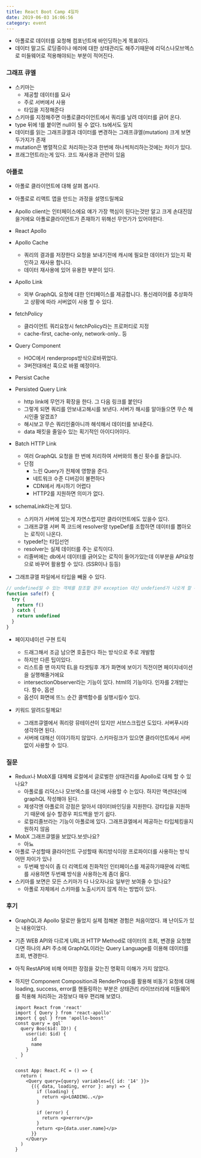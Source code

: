 ```yaml
---
title: React Boot Camp 4일차
date: 2019-06-03 16:06:56
category: event
---
```


- 아폴로로 데이터를 요청해 컴포넌트에 바인딩하는게 목표이다.
- 데이터 말고도 로딩중이나 에러에 대한 상태관리도 해주기때문에 리덕스나모브엑스로 미들웨어로 적용해야되는 부분이 적어진다.

### 그래프 큐엘

- 스키마는
  - 제공할 데이터를 묘사
  - 주로 서버에서 사용
  - 타입을 지정해준다
- 스키마를 지정해주면 아폴로클라이언트에서 쿼리를 날려 데이터를 긁어 온다.
- type 뒤에 !를 붙이면 null이 될 수 없다. ts에서도 일치
- 데이터를 읽는 그래프큐엘과 데이터를 변경하는 그래프큐엘(mutation) 크게 보면 두가지가 존재
- mutation은 병렬적으로 처리하는것과 한번에 하나씩처리하는것에는 차이가 있다.
- 프래그먼트라는게 있다. 코드 재사용과 관련이 있음

### 아폴로

- 아폴로 클라이언트에 대해 살펴 봅시다.
- 아폴로로 리액트 앱을 만드는 과정을 설명드릴께요
- Apollo client는 인터페이스에요 얘가 가장 핵심이 된다는것만 알고 크게 손대진않을거에요 아폴로클라이언트가 존재하기 위해선 무언가가 있어야한다.
- React Apollo
- Apollo Cache
  - 쿼리의 결과를 저장한다 요청을 보내기전에 캐시에 필요한 데이터가 있는지 확인하고 재사용 합니다.
  - 데이터 재사용에 있어 유용한 부분이 있다.
- Apollo Link
  - 외부 GraphQL 요청에 대한 인터페이스를 제공합니다. 통신레이어를 추상화하고 상황에 따라 서버없이 사용 할 수 있다.
- fetchPolicy
  - 클라이언트 쿼리요청시 fetchPolicy라는 프로퍼티로 지정
  - cache-first, cache-only, network-only.. 등
- Query Component
  - HOC에서 renderprops방식으로바뀌었다.
  - 3버전대에선 훅으로 바뀔 예정이다.
- Persist Cache
- Persisted Query Link
  - http link에 무언가 확장을 한다. 그 다음 링크를 붙인다
  - 그렇게 되면 쿼리를 안보내고해시를 보낸다. 서버가 해시를 알아들으면 무슨 해시인줄 알겠죠?
  - 해시보고 무슨 쿼리인줄아니까 해석해서 데이터를 보내준다.
  - data 패킷을 줄일수 있는 획기적인 아이디어이다.
- Batch HTTP Link
  - 여러 GraphQL 요청을 한 번에 처리하여 서버와의 통신 횟수를 줄입니다.
  - 단점
    - 느린 Query가 전체에 영향을 준다.
    - 네트워크 수준 디버깅이 불편하다
    - CDN에서 캐시하기 어렵다
    - HTTP2를 지원하면 의미가 없다.
- schemaLink라는게 있다.

  - 스키마가 서버에 있는게 자연스럽지만 클라이언트에도 있을수 있다.
  - 그래프큐엘 서버 쪽 코드에 resolver랑 typeDef를 조합하면 데이터를 뽑아오는 로직이 나온다.
  - typedef는 타입선언
  - resolver는 실제 데이터를 주는 로직이다.
  - 리졸버에는 db에서 데이터를 긁어오는 로직이 들어가있는데 이부분을 API요청으로 바꾸어 활용할 수 있다. (SSR이나 등등)

- 그래프큐엘 파일에서 타입을 빼올 수 있다.

```javascript
// undefined일 수 있는 객체를 참조할 경우 exception 대신 undefiend가 나오게 할 수 있다.
function safe(f) {
  try {
    return f()
  } catch {
    return undefined
  }
}
```

- 페이지네이션 구현 트릭

  - 드래그해서 조금 남으면 호출한다 하는 방식으로 주로 개발함
  - 하지만 다른 팁이있다.
  - 리스트중 맨 마지막 EL을 타겟팅후 걔가 화면에 보이기 직전이면 페이지네이션을 실행해줄거에요
  - intersectionObserver라는 기능이 있다. html의 기능이다. 인자를 2개받는다. 함수, 옵션
  - 옵션이 화면에 뜨느 순간 콜백함수를 실행시킬수 있다.

- 키워드 알려드릴께요!

  - 그래프큐엘에서 쿼리랑 뮤테이션이 있지만 서브스크립션 도있다. 서버푸시라 생각하면 된다.
  - 서버에 대해선 이야기하지 않았다. 스키마링크가 있으면 클라이언트에서 서버없이 사용할 수 있다.

### 질문

- Redux나 MobX를 대체해 로컬에서 글로벌한 상태관리를 Apollo로 대체 할 수 있나요?
  - 아폴로를 리덕스나 모브엑스를 대신에 사용할 수 는있다. 하지만 액션대신에 graphQL 작성해야 된다.
  - 제생각엔 아폴로의 강점은 알아서 데이터바인딩을 지원한다. 강타입을 지원하기 때문에 실수 할경우 피드백을 받기 쉽다.
  - 로컬리졸브라는 기능이 아폴로에 있다. 그래프큐엘에서 제공하는 타입체킹을지원하지 않음
- MobX 그래프큐엘을 보았다.보셧나요?
  - 아뇨
- 아폴로 구성할때 클라이언트 구성할때 쿼리방식이랑 프로파이더를 사용하는 방식 어떤 차이가 있나
  - 두번째 방식이 좀 더 리액트에 친화적인 인터페이스를 제공하기때문에 리액트를 사용하면 두번째 방식을 사용하는게 좀더 옳다.
- 스키마를 보면은 모든 스키마가 다 나오자나요 일부만 보여줄 수 있나요?
  - 아폴로 자체에서 스키마를 노출시키지 않게 하는 방법이 있다.

### 후기

- GraphQL과 Apollo 말로만 들었지 실제 접해본 경험은 처음이었다. 꽤 난이도가 있는 내용이었다.
- 기존 WEB API와 다르게 URL과 HTTP Method로 데이터의 조회, 변경을 요청했다면 하나의 API 주소에 GraphQL이라는 Query Language를 이용해 데이터를 조회, 변경한다.
- 아직 RestAPI에 비해 어떠한 장점을 갖는진 명확히 이해가 가지 않았다.
- 하지만 Component Composition과 RenderProps를 활용해 비동기 요청에 대해 loading, success, error를 핸들링하는 부분은 상태관리 라이브러리에 미들웨어를 적용해 처리하는 과정보다 매우 편리해 보였다.

  ```javascript{15,16,17,18,19,20,21,22,23,24,25,26}
  import React from 'react'
  import { Query } from 'react-apollo'
  import { gql } from 'apollo-boost'
  const query = gql`
    query Boo($id: ID!) {
      user(id: $id) {
        id
        name
      }
    }
  `

  const App: React.FC = () => {
    return (
      <Query query={query} variables={{ id: '14' }}>
        {({ data, loading, error }: any) => {
          if (loading) {
            return <p>LOADING..</p>
          }

          if (error) {
            return <p>error</p>
          }
          return <p>{data.user.name}</p>
        }}
      </Query>
    )
  }
  ```
